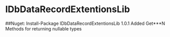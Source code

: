 # IDbDataRecordExtentionsLib
##Nuget:
Install-Package IDbDataRecordExtentionsLib
1.0.1 Added Get***N Methods for returning nullable types
